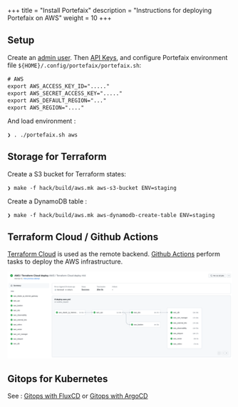 +++
title = "Install Portefaix"
description = "Instructions for deploying Portefaix on AWS"
weight = 10
+++

<a id="aws"></a>

## Setup

Create an [admin user](https://docs.aws.amazon.com/IAM/latest/UserGuide/getting-started_create-admin-group.html).
Then [API Keys](https://console.aws.amazon.com/iam/home?#/security_credentials),
and configure Portefaix environment file `${HOME}/.config/portefaix/portefaix.sh`:

```shell
# AWS
export AWS_ACCESS_KEY_ID="....."
export AWS_SECRET_ACCESS_KEY="....."
export AWS_DEFAULT_REGION="..."
export AWS_REGION="...."
```

And load environment :

```shell
❯ . ./portefaix.sh aws
```

## Storage for Terraform

Create a S3 bucket for Terraform states:

```shell
❯ make -f hack/build/aws.mk aws-s3-bucket ENV=staging
```

Create a DynamoDB table :

```shell
❯ make -f hack/build/aws.mk aws-dynamodb-create-table ENV=staging
```

## Terraform Cloud / Github Actions

[Terraform Cloud](https://terraform.cloud) is used as the remote backend. [Github Actions](https://github.com/features/actions) perform tasks to deploy the AWS infrastructure.

<img src="/docs/images/portefaix-aws-deploy.png" alt="Portefaix AWS deployment" class="mt-3 mb-3 rounded">

## Gitops for Kubernetes

See : [Gitops with FluxCD](/docs/development/gitops-fluxcd) or [Gitops with ArgoCD](/docs/development/gitops-argocd/)